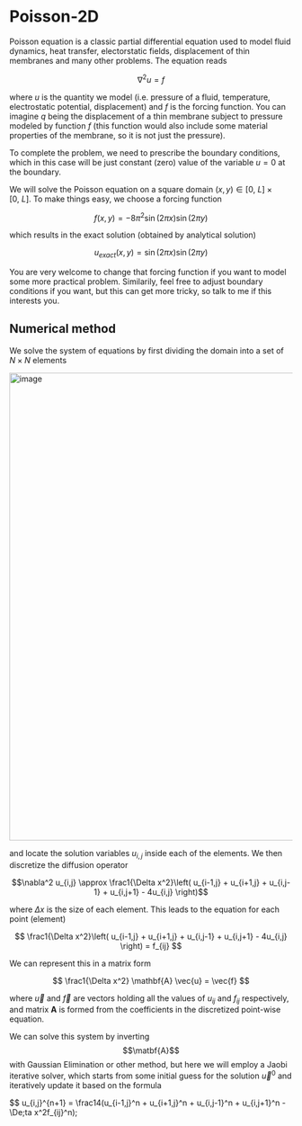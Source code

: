 # Poisson-2D
Poisson equation is a classic partial differential equation used to model fluid dynamics, heat transfer, electorstatic fields, displacement of thin membranes and many other problems. The equation reads

 $$ \nabla^2 u = f  $$

 where $u$ is the quantity we model (i.e. pressure of a fluid, temperature, electrostatic potential, displacement) and $f$ is the forcing function. You can imagine $q$ being the displacement of a thin membrane subject to pressure modeled by function $f$ (this function would also include some material properties of the membrane, so it is not just the pressure). 
 
 To complete the problem, we need to prescribe the boundary conditions, which in this case will be just constant (zero) value of the variable $u = 0$ at the boundary.

We will solve the Poisson equation on a square domain $(x,y) \in [0,\ L] \times [0,\ L]$. To make things easy, we choose a forcing function

$$ f(x,y) = -8\pi^2\sin(2\pi x)\sin(2\pi y) $$

which results in the exact solution (obtained by analytical solution)

$$ u_{exact}(x,y) = \sin(2\pi x)\sin(2\pi y) $$

You are very welcome to change that forcing function if you want to model some more practical problem. Similarily, feel free to adjust boundary conditions if you want, but this can get more tricky, so talk to me if this interests you.

## Numerical method

We solve the system of equations by first dividing the domain into a set of $N \times N$ elements

<img width="832" alt="image" src="https://github.com/user-attachments/assets/b330a24a-294b-45f7-a33f-6380e2429045" />

and locate the solution variables $u_{i,j}$ inside each of the elements. We then discretize the diffusion operator

$$\nabla^2 u_{i,j} \approx \frac1{\Delta x^2}\left( u_{i-1,j} + u_{i+1,j} + u_{i,j-1} + u_{i,j+1} - 4u_{i,j} \right)$$

where $\Delta x$ is the size of each element. This leads to the equation for each point (element)

$$ \frac1{\Delta x^2}\left( u_{i-1,j} + u_{i+1,j} + u_{i,j-1} + u_{i,j+1} - 4u_{i,j} \right) = f_{ij} $$

We can represent this in a matrix form

$$ \frac1{\Delta x^2} \mathbf{A} \vec{u} = \vec{f} $$

where $\vec{u}$ and $\vec{f}$ are vectors holding all the values of $u_{ij}$ and $f_{ij}$ respectively, and matrix $\mathbf{A}$ is formed from the coefficients in the discretized point-wise equation.

We can solve this system by inverting $$\matbf{A}$$ with Gaussian Elimination or other method, but here we will employ a Jaobi iterative solver, which starts from some initial guess for the solution $\vec{u}^0$ and iteratively update it based on the formula

$$ u_{i,j}^{n+1} = \frac14(u_{i-1,j}^n + u_{i+1,j}^n + u_{i,j-1}^n + u_{i,j+1}^n - \De;ta x^2f_{ij}^n);


